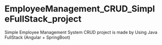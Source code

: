 # EmployeeManagement_CRUD_SimpleFullStack_project
Simple Employee Management System CRUD project is made by Using Java FullStack (Angular + SpringBoot)
